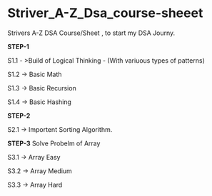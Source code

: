 # Striver_A-Z_Dsa_course-sheeet
Strivers A-Z DSA Course/Sheet , to start my DSA Journy.

**STEP-1**

S1.1 - >Build of Logical Thinking - (With variuous types of patterns)

S1.2 -> Basic Math

S1.3 -> Basic Recursion

S1.4 -> Basic Hashing

**STEP-2**

S2.1 -> Importent Sorting Algorithm.

**STEP-3**
Solve Probelm of Array

S3.1 -> Array Easy

S3.2 -> Array Medium

S3.3 -> Array Hard


